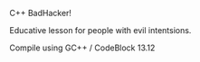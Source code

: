 C++ BadHacker!

Educative lesson for people with evil intentsions.

Compile using GC++ / CodeBlock 13.12
